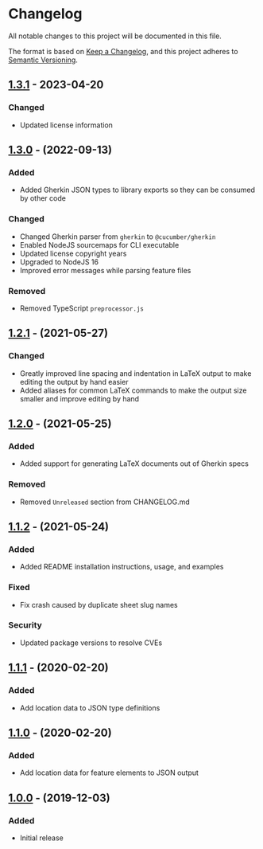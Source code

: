# Changelog

All notable changes to this project will be documented in this file.

The format is based on [Keep a Changelog](https://keepachangelog.com/en/1.0.0/),
and this project adheres to [Semantic Versioning](https://semver.org/spec/v2.0.0.html).

## [1.3.1] - 2023-04-20

### Changed
- Updated license information

## [1.3.0] - (2022-09-13)

### Added

- Added Gherkin JSON types to library exports so they can be consumed by other code

### Changed

- Changed Gherkin parser from `gherkin` to `@cucumber/gherkin`
- Enabled NodeJS sourcemaps for CLI executable
- Updated license copyright years
- Upgraded to NodeJS 16
- Improved error messages while parsing feature files

### Removed

- Removed TypeScript `preprocessor.js`

## [1.2.1] - (2021-05-27)

### Changed

- Greatly improved line spacing and indentation in LaTeX output to make editing the
  output by hand easier
- Added aliases for common LaTeX commands to make the output size smaller and improve
  editing by hand

## [1.2.0] - (2021-05-25)

### Added

- Added support for generating LaTeX documents out of Gherkin specs

### Removed

- Removed `Unreleased` section from CHANGELOG.md

## [1.1.2] - (2021-05-24)

### Added

- Added README installation instructions, usage, and examples

### Fixed

- Fix crash caused by duplicate sheet slug names

### Security

- Updated package versions to resolve CVEs

## [1.1.1] - (2020-02-20)

### Added

- Add location data to JSON type definitions

## [1.1.0] - (2020-02-20)

### Added

- Add location data for feature elements to JSON output

## [1.0.0] - (2019-12-03)

### Added

- Initial release

[1.3.1]: https://github.com/saasquatch/picklesdoc/compare/v1.2.1...v1.3.1
[1.3.0]: https://github.com/saasquatch/picklesdoc/compare/v1.2.1...v1.3.0
[1.2.1]: https://github.com/saasquatch/picklesdoc/compare/v1.2.0...v1.2.1
[1.2.0]: https://github.com/saasquatch/picklesdoc/compare/v1.1.2...v1.2.0
[1.1.2]: https://github.com/saasquatch/picklesdoc/compare/v1.1.1...v1.1.2
[1.1.1]: https://github.com/saasquatch/picklesdoc/compare/v1.1.0...v1.1.1
[1.1.0]: https://github.com/saasquatch/picklesdoc/compare/v1.0.0...v1.1.0
[1.0.0]: https://github.com/saasquatch/picklesdoc/releases/tag/v1.0.0
